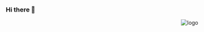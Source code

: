 ### Hi there 👋
<p>
 <img src="https://github-readme-stats.vercel.app/api?username=Jaxkylw&show_icons=true&bg_color=0,EC6C6C,FFD479,FFFC79,73FA79&theme=graywhite&locale=cn" alt="logo" align="right"  />
</p>


